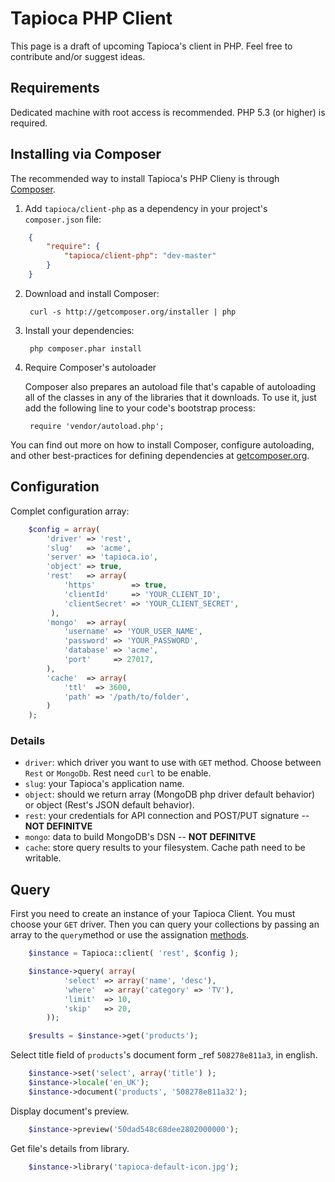 # Tapioca PHP Client

This page is a draft of upcoming Tapioca's client in PHP. Feel free to contribute and/or suggest ideas.

## Requirements

Dedicated machine with root access is recommended. PHP 5.3 (or higher) is required.

## Installing via Composer

The recommended way to install Tapioca's PHP Clieny is through [Composer](http://getcomposer.org).

1. Add ``tapioca/client-php`` as a dependency in your project's ``composer.json`` file:

```json
    {
        "require": {
            "tapioca/client-php": "dev-master"
        }
    }
```


2. Download and install Composer:

        curl -s http://getcomposer.org/installer | php

3. Install your dependencies:

        php composer.phar install

4. Require Composer's autoloader

    Composer also prepares an autoload file that's capable of autoloading all of the classes in any of the libraries that it downloads. To use it, just add the following line to your code's bootstrap process:

        require 'vendor/autoload.php';

You can find out more on how to install Composer, configure autoloading, and other best-practices for defining dependencies at [getcomposer.org](http://getcomposer.org).


## Configuration

Complet configuration array:

```php
	$config = array(
		'driver' => 'rest',
		'slug'   => 'acme',
		'server' => 'tapioca.io',
		'object' => true,
		'rest'   => array(
			'https'        => true,
			'clientId'     => 'YOUR_CLIENT_ID',
			'clientSecret' => 'YOUR_CLIENT_SECRET',
         ),
		'mongo'  => array(
			'username' => 'YOUR_USER_NAME',
			'password' => 'YOUR_PASSWORD',
			'database' => 'acme',
			'port'     => 27017,
		),
		'cache'  => array(
			'ttl'  => 3600,
			'path' => '/path/to/folder',
		)
	);
```

### Details

- `driver`: which driver you want to use with `GET` method. Choose between `Rest` or `MongoDb`. Rest need `curl` to be enable.
- `slug`: your Tapioca's application name. 
- `object`: should we return array (MongoDB php driver default behavior) or object (Rest's JSON default behavior).
- `rest`: your credentials for API connection and POST/PUT signature -- __NOT DEFINITVE__
- `mongo`: data to build MongoDB's DSN -- __NOT DEFINITVE__
- `cache`: store query results to your filesystem. Cache path need to be writable.

## Query

First you need to create an instance of your Tapioca Client. You must choose your `GET` driver. Then you can query your collections by passing an array to the `query`method or use the assignation [methods](#methods).

```php
	$instance = Tapioca::client( 'rest', $config );

	$instance->query( array(
			'select' => array('name', 'desc'),
			'where'  => array('category' => 'TV'),
			'limit'  => 10,
			'skip'   => 20,
		));

	$results = $instance->get('products');

```

Select title field of `products`'s document form _ref `508278e811a3`, in english.

```php
    $instance->set('select', array('title') );
    $instance->locale('en_UK');
    $instance->document('products', '508278e811a32');
```

Display document's preview.

```php
	$instance->preview('50dad548c68dee2802000000');
```

Get file's details from library.

```php
	$instance->library('tapioca-default-icon.jpg');
```
